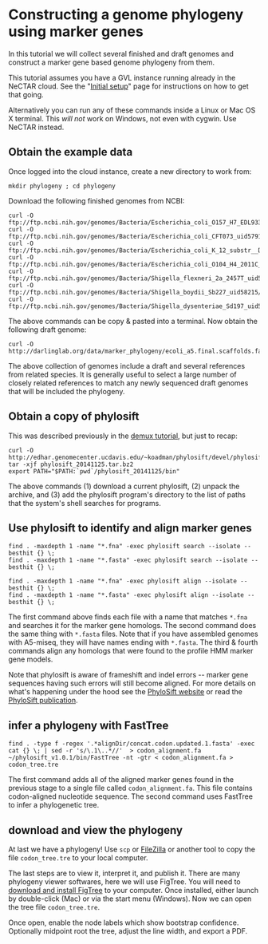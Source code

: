 # Constructing a genome phylogeny using marker genes

In this tutorial we will collect several finished and draft genomes and construct a marker gene based genome phylogeny from them.

This tutorial assumes you have a GVL instance running already in the NeCTAR cloud.
See the "[Initial setup](gvlsetup)" page for instructions on how to get that going.

Alternatively you can run any of these commands inside a Linux or Mac OS X terminal. 
This _will not_ work on Windows, not even with cygwin. Use NeCTAR instead.

## Obtain the example data

Once logged into the cloud instance, create a new directory to work from:

    mkdir phylogeny ; cd phylogeny

Download the following finished genomes from NCBI:

    curl -O ftp://ftp.ncbi.nih.gov/genomes/Bacteria/Escherichia_coli_O157_H7_EDL933_uid57831/NC_002655.fna
    curl -O ftp://ftp.ncbi.nih.gov/genomes/Bacteria/Escherichia_coli_CFT073_uid57915/NC_004431.fna
    curl -O ftp://ftp.ncbi.nih.gov/genomes/Bacteria/Escherichia_coli_K_12_substr__DH10B_uid58979/NC_010473.fna
    curl -O ftp://ftp.ncbi.nih.gov/genomes/Bacteria/Escherichia_coli_O104_H4_2011C_3493_uid176127/NC_018658.fna
    curl -O ftp://ftp.ncbi.nih.gov/genomes/Bacteria/Shigella_flexneri_2a_2457T_uid57991/NC_004741.fna
    curl -O ftp://ftp.ncbi.nih.gov/genomes/Bacteria/Shigella_boydii_Sb227_uid58215/NC_007613.fna
    curl -O ftp://ftp.ncbi.nih.gov/genomes/Bacteria/Shigella_dysenteriae_Sd197_uid58213/NC_007606.fna
    

The above commands can be copy & pasted into a terminal.
Now obtain the following draft genome:

    curl -O http://darlinglab.org/data/marker_phylogeny/ecoli_a5.final.scaffolds.fasta
    
The above collection of genomes include a draft and several references from related species. 
It is generally useful to select a large number of closely related references to match any newly sequenced draft genomes that will be included the phylogeny.

## Obtain a copy of phylosift

This was described previously in the [demux tutorial](demuxing), but just to recap:

    curl -O http://edhar.genomecenter.ucdavis.edu/~koadman/phylosift/devel/phylosift_20141125.tar.bz2
    tar -xjf phylosift_20141125.tar.bz2
    export PATH="$PATH:`pwd`/phylosift_20141125/bin"

The above commands (1) download a current phylosift, (2) unpack the archive, and (3) add the phylosift program's directory to the list of paths that the system's shell searches for programs.

## Use phylosift to identify and align marker genes

    find . -maxdepth 1 -name "*.fna" -exec phylosift search --isolate --besthit {} \;
    find . -maxdepth 1 -name "*.fasta" -exec phylosift search --isolate --besthit {} \;

    find . -maxdepth 1 -name "*.fna" -exec phylosift align --isolate --besthit {} \;
    find . -maxdepth 1 -name "*.fasta" -exec phylosift align --isolate --besthit {} \;
    

The first command above finds each file with a name that matches `*.fna` and searches it for the marker gene homologs.
The second command does the same thing with `*.fasta` files. Note that if you have assembled genomes with A5-miseq, they will have names ending with `*.fasta`.
The third & fourth commands align any homologs that were found to the profile HMM marker gene models.

Note that phylosift is aware of frameshift and indel errors -- marker gene sequences having such errors will still become aligned.
For more details on what's happening under the hood see the [PhyloSift website](http://phylosift.wordpress.org) or read the [PhyloSift publication](https://peerj.com/articles/243/).

## infer a phylogeny with FastTree

    find . -type f -regex '.*alignDir/concat.codon.updated.1.fasta' -exec cat {} \; | sed -r 's/\.1\..*//'  > codon_alignment.fa
    ~/phylosift_v1.0.1/bin/FastTree -nt -gtr < codon_alignment.fa > codon_tree.tre
    

The first command adds all of the aligned marker genes found in the previous stage to a single file called `codon_alignment.fa`.
This file contains codon-aligned nucleotide sequence. The second command uses FastTree to infer a phylogenetic tree.

## download and view the phylogeny

At last we have a phylogeny! 
Use `scp` or [FileZilla](https://filezilla-project.org/download.php?type=client) or another tool to copy the file `codon_tree.tre` to your local computer.

The last steps are to view it, interpret it, and publish it. There are many phylogeny viewer softwares, here we will use FigTree. You will need to [download and install FigTree](http://tree.bio.ed.ac.uk/software/figtree/) to your computer. Once installed, either launch by double-click (Mac) or via the start menu (Windows). Now we can open the tree file `codon_tree.tre`.

Once open, enable the node labels which show bootstrap confidence. Optionally midpoint root the tree, adjust the line width, and export a PDF.

